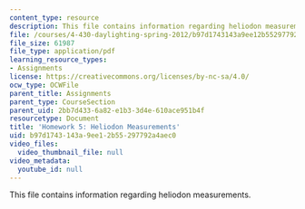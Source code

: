 ```yaml
---
content_type: resource
description: This file contains information regarding heliodon measurements.
file: /courses/4-430-daylighting-spring-2012/b97d1743143a9ee12b55297792a4aec0_MIT4_430S12_hw5.pdf
file_size: 61987
file_type: application/pdf
learning_resource_types:
- Assignments
license: https://creativecommons.org/licenses/by-nc-sa/4.0/
ocw_type: OCWFile
parent_title: Assignments
parent_type: CourseSection
parent_uid: 2bb7d433-6a82-e1b3-3d4e-610ace951b4f
resourcetype: Document
title: 'Homework 5: Heliodon Measurements'
uid: b97d1743-143a-9ee1-2b55-297792a4aec0
video_files:
  video_thumbnail_file: null
video_metadata:
  youtube_id: null
---
```

This file contains information regarding heliodon measurements.